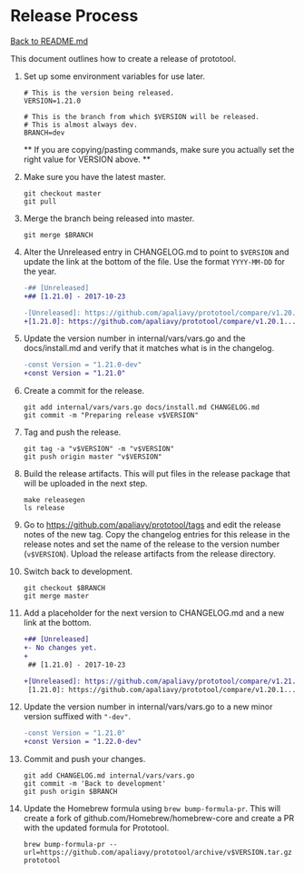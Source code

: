 # Release Process

[Back to README.md](README.md)

This document outlines how to create a release of prototool.

1.  Set up some environment variables for use later.

    ```
    # This is the version being released.
    VERSION=1.21.0

    # This is the branch from which $VERSION will be released.
    # This is almost always dev.
    BRANCH=dev
    ```

    ** If you are copying/pasting commands, make sure you actually set the right value for VERSION above. **

2.  Make sure you have the latest master.

    ```
    git checkout master
    git pull
    ```

3.  Merge the branch being released into master.

    ```
    git merge $BRANCH
    ```

4.  Alter the Unreleased entry in CHANGELOG.md to point to `$VERSION` and
    update the link at the bottom of the file. Use the format `YYYY-MM-DD` for
    the year.

    ```diff
    -## [Unreleased]
    +## [1.21.0] - 2017-10-23
    ```

    ```diff
    -[Unreleased]: https://github.com/apaliavy/prototool/compare/v1.20.1...HEAD
    +[1.21.0]: https://github.com/apaliavy/prototool/compare/v1.20.1...v1.21.0
    ```


5.  Update the version number in internal/vars/vars.go and the docs/install.md
    and verify that it matches what is in the changelog.

    ```diff
    -const Version = "1.21.0-dev"
    +const Version = "1.21.0"
    ```

6.  Create a commit for the release.

    ```
    git add internal/vars/vars.go docs/install.md CHANGELOG.md
    git commit -m "Preparing release v$VERSION"
    ```

7.  Tag and push the release.

    ```
    git tag -a "v$VERSION" -m "v$VERSION"
    git push origin master "v$VERSION"
    ```

8.  Build the release artifacts. This will put files in the release package
    that will be uploaded in the next step.

    ```
    make releasegen
    ls release
    ```

9. Go to <https://github.com/apaliavy/prototool/tags> and edit the release notes
    of the new tag.  Copy the changelog entries for this release in the
    release notes and set the name of the release to the version number
    (`v$VERSION`). Upload the release artifacts from the release directory.

10. Switch back to development.

    ```
    git checkout $BRANCH
    git merge master
    ```

11. Add a placeholder for the next version to CHANGELOG.md and a new link at
    the bottom.

    ```diff
    +## [Unreleased]
    +- No changes yet.
    +
     ## [1.21.0] - 2017-10-23
    ```

    ```diff
    +[Unreleased]: https://github.com/apaliavy/prototool/compare/v1.21.0...HEAD
     [1.21.0]: https://github.com/apaliavy/prototool/compare/v1.20.1...v1.21.0
    ```

12. Update the version number in internal/vars/vars.go to a new minor version
    suffixed with `"-dev"`.

    ```diff
    -const Version = "1.21.0"
    +const Version = "1.22.0-dev"
    ```

13. Commit and push your changes.

    ```
    git add CHANGELOG.md internal/vars/vars.go
    git commit -m 'Back to development'
    git push origin $BRANCH
    ```

14. Update the Homebrew formula using `brew bump-formula-pr`. This will create
    a fork of github.com/Homebrew/homebrew-core and create a PR with the
    updated formula for Prototool.

    ```
    brew bump-formula-pr --url=https://github.com/apaliavy/prototool/archive/v$VERSION.tar.gz prototool
    ```
